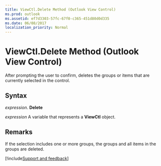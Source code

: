 ```yaml
---
title: ViewCtl.Delete Method (Outlook View Control)
ms.prod: outlook
ms.assetid: ef7d3303-57fc-67f0-c365-451d80d0d335
ms.date: 06/08/2017
localization_priority: Normal
---
```



# ViewCtl.Delete Method (Outlook View Control)

After prompting the user to confirm, deletes the groups or items that are currently selected in the control. 


## Syntax

 _expression_. **Delete**

_expression_ A variable that represents a  **ViewCtl** object.


## Remarks

If the selection includes one or more groups, the groups and all items in the groups are deleted.

[!include[Support and feedback](~/includes/feedback-boilerplate.md)]